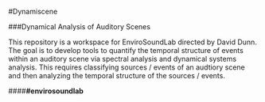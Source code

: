 #Dynamiscene

###Dynamical Analysis of Auditory Scenes

This repository is a workspace for EnviroSoundLab directed by David Dunn. The goal is to develop tools to quantify the temporal structure of events within an auditory scene via spectral analysis and dynamical systems analysis. This requires classifying sources / events of an audtiory scene and then analyzing the temporal structure of the sources / events.

####__#envirosoundlab__